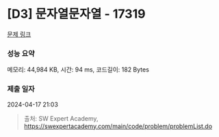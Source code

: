 # [D3] 문자열문자열 - 17319 

[문제 링크](https://swexpertacademy.com/main/code/problem/problemDetail.do?contestProbId=AYgEiwbKy48DFARP) 

### 성능 요약

메모리: 44,984 KB, 시간: 94 ms, 코드길이: 182 Bytes

### 제출 일자

2024-04-17 21:03



> 출처: SW Expert Academy, https://swexpertacademy.com/main/code/problem/problemList.do